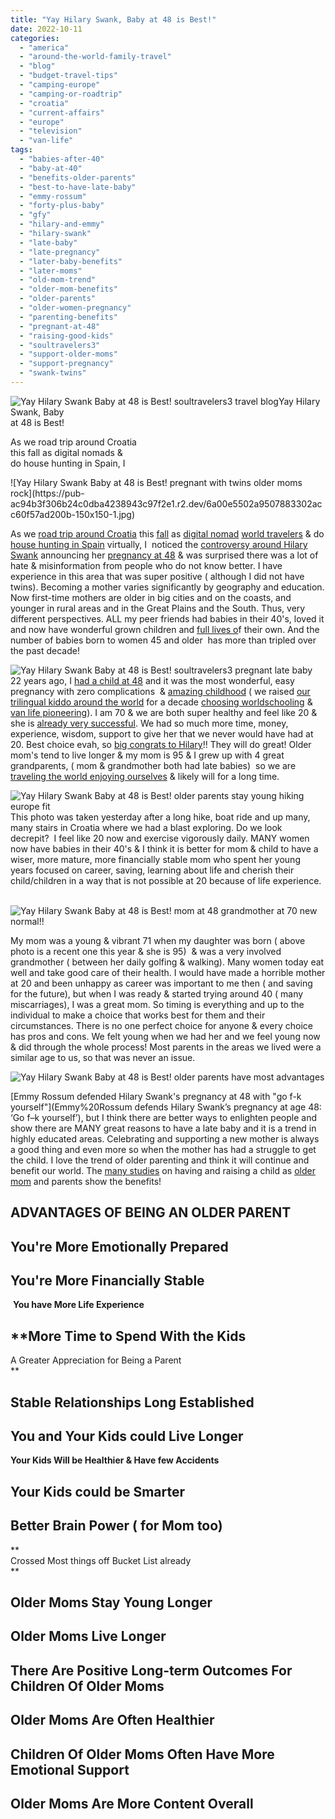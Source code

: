 ```yaml
---
title: "Yay Hilary Swank, Baby at 48 is Best!"
date: 2022-10-11
categories: 
  - "america"
  - "around-the-world-family-travel"
  - "blog"
  - "budget-travel-tips"
  - "camping-europe"
  - "camping-or-roadtrip"
  - "croatia"
  - "current-affairs"
  - "europe"
  - "television"
  - "van-life"
tags: 
  - "babies-after-40"
  - "baby-at-40"
  - "benefits-older-parents"
  - "best-to-have-late-baby"
  - "emmy-rossum"
  - "forty-plus-baby"
  - "gfy"
  - "hilary-and-emmy"
  - "hilary-swank"
  - "late-baby"
  - "late-pregnancy"
  - "later-baby-benefits"
  - "later-moms"
  - "old-mom-trend"
  - "older-mom-benefits"
  - "older-parents"
  - "older-women-pregnancy"
  - "parenting-benefits"
  - "pregnant-at-48"
  - "raising-good-kids"
  - "soultravelers3"
  - "support-older-moms"
  - "support-pregnancy"
  - "swank-twins"
---
```


![Yay Hilary Swank  Baby at 48 is Best!  soultravelers3 travel blog ](https://pub-ac94b3f306b24c0dba4238943c97f2e1.r2.dev/6a00e5502a9507883302a2eed91f47200d-300x274-1.jpg)Yay Hilary Swank, Baby  
at 48 is Best!  
  
As we road trip around Croatia  
this fall as digital nomads &  
do house hunting in Spain, I  
  

<!--more--> ![Yay Hilary Swank  Baby at 48 is Best! pregnant with twins older moms rock](https://pub-ac94b3f306b24c0dba4238943c97f2e1.r2.dev/6a00e5502a9507883302acc60f57ad200b-150x150-1.jpg)  
  
As we [road trip around Croatia](https://pub-ac94b3f306b24c0dba4238943c97f2e1.r2.dev/2022/10/road-trip-croatia-montenegro.html#more) this [fall](https://pub-ac94b3f306b24c0dba4238943c97f2e1.r2.dev/2014/10/stunning-fall-colors-around-the-world.html) as [digital nomad](https://pub-ac94b3f306b24c0dba4238943c97f2e1.r2.dev/2022/08/-europes-cheapest-digital-nomad-haven-bansko.html#more) [world travelers](https://pub-ac94b3f306b24c0dba4238943c97f2e1.r2.dev/2022/03/retirement-traveling-around-the-world.html) & do [house hunting in Spain](https://pub-ac94b3f306b24c0dba4238943c97f2e1.r2.dev/2022/07/americans-house-hunting-in-spain-home-buying-abroad-.html#more) virtually, I  noticed the [controversy around Hilary Swank](https://www.eonline.com/news/1349275/emmy-rossum-fiercely-defends-hilary-swank-from-criticism-over-her-pregnancy) announcing her [pregnancy at 48](https://sports.yahoo.com/emmy-rossum-defends-hilary-swank-151641176.html) & was surprised there was a lot of hate & misinformation from people who do not know better. I have experience in this area that was super positive ( although I did not have twins). Becoming a mother varies significantly by geography and education. Now first-time mothers are older in big cities and on the coasts, and younger in rural areas and in the Great Plains and the South. Thus, very different perspectives. ALL my peer friends had babies in their 40's, loved it and now have wonderful grown children and [full lives o](https://pub-ac94b3f306b24c0dba4238943c97f2e1.r2.dev/2024/02/watch-heavenly-reyna-in-film-the-greatest-ever-trailer-hotel-cafe-.html)f their own. And the number of babies born to women 45 and older  has more than tripled over the past decade!

![Yay Hilary Swank  Baby at 48 is Best!  soultravelers3 pregnant late baby ](https://pub-ac94b3f306b24c0dba4238943c97f2e1.r2.dev/6a00e5502a9507883302a2eed91fe6200d-150x150-1.jpg)  
22 years ago, I [had a child at 48](https://pub-ac94b3f306b24c0dba4238943c97f2e1.r2.dev/2011/06/how-to-raise-a-bilingual-or-multi-lingual-child.html) and it was the most wonderful, easy pregnancy with zero complications  & [amazing childhood](https://pub-ac94b3f306b24c0dba4238943c97f2e1.r2.dev/2013/09/the-most-well-traveled-child-in-the-whole-world.html) ( we raised [our trilingual kiddo around the world](https://pub-ac94b3f306b24c0dba4238943c97f2e1.r2.dev/2022/09/happy-birthday-heavenly-labor-day-birthing-day-life.html#more) for a decade [choosing worldschooling](https://pub-ac94b3f306b24c0dba4238943c97f2e1.r2.dev/2012/10/curriculum-vitae-for-a-gifted-child-world-schooling.html) & [van life pioneering](https://pub-ac94b3f306b24c0dba4238943c97f2e1.r2.dev/2010/03/long-term-family-travel-homeschool-roadschool-world-school-digitalnomad-lifestyle-design-virtual-.html)). I am 70 & we are both super healthy and feel like 20 & she is [already very successful](https://pub-ac94b3f306b24c0dba4238943c97f2e1.r2.dev/2021/11/heavenly-reyna-releases-winter-wishes-trilingual-ep.html). We had so much more time, money, experience, wisdom, support to give her that we never would have had at 20. Best choice evah, so [big congrats to Hilary](https://www.instagram.com/p/CjVgDlpt1ez/?hl=en)!! They will do great! Older mom's tend to live longer & my mom is 95 & I grew up with 4 great grandparents, ( mom & grandmother both had late babies)  so we are [traveling the world enjoying ourselves](https://pub-ac94b3f306b24c0dba4238943c97f2e1.r2.dev/2022/09/vacation-vs-full-time-travel-digital-nomad-lifestyle.html#more) & likely will for a long time.  
  
![Yay Hilary Swank  Baby at 48 is Best! older parents stay young hiking europe fit ](https://pub-ac94b3f306b24c0dba4238943c97f2e1.r2.dev/6a00e5502a9507883302a2eed9202f200d-1217x1536-1.jpg)  
This photo was taken yesterday after a long hike, boat ride and up many, many stairs in Croatia where we had a blast exploring. Do we look decrepit?  I feel like 20 now and exercise vigorously daily. MANY women now have babies in their 40's & I think it is better for mom & child to have a wiser, more mature, more financially stable mom who spent her young years focused on career, saving, learning about life and cherish their child/children in a way that is not possible at 20 because of life experience.    
  
![Yay Hilary Swank  Baby at 48 is Best! mom at 48  grandmother at 70 new normal!!](https://pub-ac94b3f306b24c0dba4238943c97f2e1.r2.dev/6a00e5502a9507883302acc60f580b200b-150x150-1.jpg)  
  
My mom was a young & vibrant 71 when my daughter was born ( above photo is a recent one this year & she is 95)  & was a very involved grandmother ( between her daily golfing & walking). Many women today eat well and take good care of their health. I would have made a horrible mother at 20 and been unhappy as career was important to me then ( and saving for the future), but when I was ready & started trying around 40 ( many miscarriages), I was a great mom. So timing is everything and up to the individual to make a choice that works best for them and their circumstances. There is no one perfect choice for anyone & every choice has pros and cons. We felt young when we had her and we feel young now & did through the whole process! Most parents in the areas we lived were a similar age to us, so that was never an issue.  
  
  
![Yay Hilary Swank  Baby at 48 is Best!  older parents have most advantages ](https://pub-ac94b3f306b24c0dba4238943c97f2e1.r2.dev/6a00e5502a9507883302a308e32236200c-150x150.jpg)  
  
  
[Emmy Rossum defended Hilary Swank's pregnancy at 48 with "go f-k yourself"](Emmy%20Rossum defends Hilary Swank’s pregnancy at age 48: ‘Go f–k yourself’), but I think there are better ways to enlighten people and show there are MANY great reasons to have a late baby and it is a trend in highly educated areas. Celebrating and supporting a new mother is always a good thing and even more so when the mother has had a struggle to get the child. I love the trend of older parenting and think it will continue and benefit our world. The [many studies](https://www.nbcnews.com/better/health/5-advantages-being-older-parent-ncna775581) on having and raising a child as [older mom](https://www.babygaga.com/15-benefits-of-being-an-older-mom-that-you-didnt-think-of/) and parents show the benefits!  
  

## **ADVANTAGES OF BEING AN OLDER PARENT** 

## **You're More Emotionally Prepared**

## **You're More Financially Stable**  
 **You have More Life Experience**

## **More Time to Spend With the Kids  
  
A Greater Appreciation for Being a Parent  
**

## **Stable Relationships Long Established** 

## **You and Your Kids could Live Longer**  
  
**Your Kids Will be Healthier & Have few Accidents** 

## **Your Kids could be Smarter**

## **Better Brain Power ( for Mom too)**  
**  
Crossed Most things off Bucket List already  
**

## **Older Moms Stay Young Longer**

## **Older Moms Live Longer**

## **There Are Positive Long-term Outcomes For Children Of Older Moms** 

## **Older Moms Are Often Healthier**

## **Children Of Older Moms Often Have More Emotional Support**

## **Older Moms Are More Content Overall**

##
